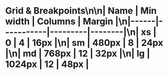 # Grid & Breakpoints\n\n| Name | Min width | Columns | Margin |\n|------|-----------|---------|--------|\n| xs   | 0         | 4       | 16px   |\n| sm   | 480px     | 8       | 24px   |\n| md   | 768px     | 12      | 32px   |\n| lg   | 1024px    | 12      | 48px   |